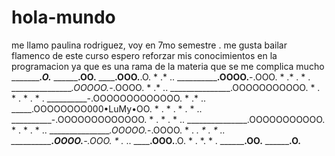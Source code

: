 # hola-mundo
me llamo paulina rodriguez, voy en 7mo semestre .
me gusta bailar flamenco
de este curso espero reforzar mis conocimientos en la programacion ya que es una rama de la materia que se me complica mucho
________________.O._________ 
________________.OO.__________ 
________________.OOO.____________.O. * .* .. 
________________.OOOO.______-.OOO. * .* . * . 
________________.OOOOO._-.OOOO. * .* .. 
_______________.OOOOOOOOOOO. * . * . * . * . 
__________-.OOOOOOOOOOOOO. * .* .. 
_____.OOOOOOOO000•LuMy•OO. * . * . * . * .. 
__________-.OOOOOOOOOOOOO. * . * . * .. 
_______________.OOOOOOOOOOO. * . * . * .. 
________________.OOOOO._-.OOOO. * . *. * . * .. 
________________.OOOO.______-.OOO. * .* .. 
________________.OOO.____________.O. * . *. * . 
________________.OO.__________ 
________________.O.__________ 
